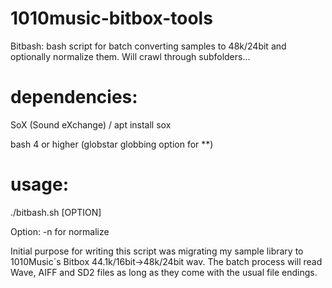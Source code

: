 # 1010music-bitbox-tools

Bitbash: bash script for batch converting samples to 48k/24bit and optionally normalize them. Will crawl through subfolders...


# dependencies: 
SoX (Sound eXchange) / apt install sox

bash 4 or higher (globstar globbing option for **)

# usage: 
./bitbash.sh [OPTION]  

Option: -n for normalize

Initial purpose for writing this script was migrating my sample library to 1010Music´s Bitbox 44.1k/16bit->48k/24bit wav. The batch process will read Wave, AIFF and SD2 files as long as they come with the usual file endings.
